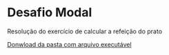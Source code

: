 # Desafio Modal
Resolução do exercício de calcular a refeição do prato

[Donwload da pasta com arquivo executável](dist/calcula_refeicao.zip)